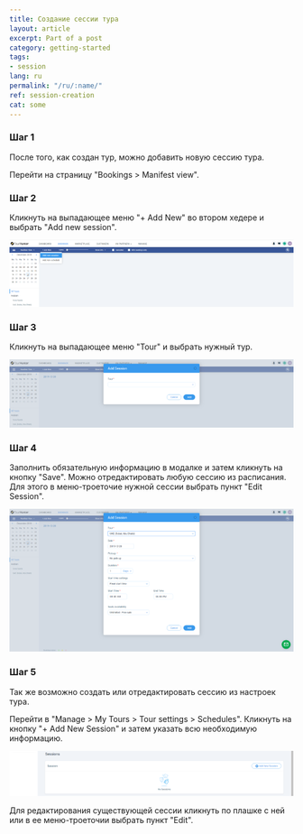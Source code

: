 ```yaml
---
title: Создание сессии тура
layout: article
excerpt: Part of a post
category: getting-started
tags:
- session
lang: ru
permalink: "/ru/:name/"
ref: session-creation
cat: some
---
```


### **Шаг 1**

После того, как создан тур, можно добавить новую сессию тура. 

Перейти на страницу "Bookings > Manifest view".

### **Шаг 2**

Кликнуть на выпадающее меню "+ Add New" во втором хедере и выбрать "Add new session".

![Creating_a_tour_session1](/assets/images/creating_a_tour_session1.png)

### **Шаг 3**

Кликнуть на выпадающее меню "Tour" и выбрать нужный тур.

![Creating_a_tour_session2](/assets/images/creating_a_tour_session2.png)

### **Шаг 4**

Заполнить обязательную информацию в модалке и затем кликнуть на кнопку "Save". Можно отредактировать любую сессию из расписания. Для этого в меню-троеточие нужной сессии выбрать пункт "Edit Session".

![Creating_a_tour_session3](/assets/images/creating_a_tour_session3.png)

### **Шаг 5**

Так же возможно создать или отредактировать сессию из настроек тура.

Перейти в "Manage > My Tours > Tour settings > Schedules". Кликнуть на кнопку "+ Add New Session" и затем указать всю необходимую информацию. 

![Creating_a_tour_session4](/assets/images/creating_a_tour_session4.png)

Для редактирования существующей сессии кликнуть по плашке с ней или в ее меню-троеточии выбрать пункт "Edit".